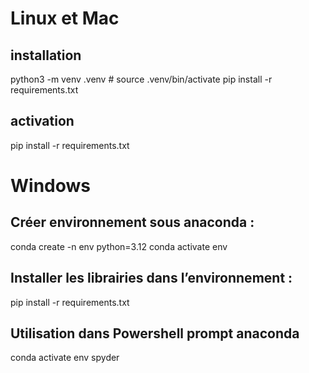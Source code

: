 # Linux et Mac
## installation

python3 -m venv .venv #
source .venv/bin/activate
pip install -r requirements.txt


## activation
pip install -r requirements.txt


# Windows
## Créer environnement sous anaconda :
conda create -n env python=3.12
conda activate env

## Installer les librairies dans l’environnement :
pip install -r requirements.txt

## Utilisation dans Powershell prompt anaconda
conda activate env
spyder
